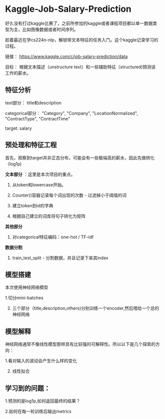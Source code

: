 # Kaggle-Job-Salary-Prediction

好久没有打过kaggle比赛了，之前所参加的kaggle或者课程项目都以单一数据类型为主，比如图像数据或者时间序列。

趁着最近在学cs224n-nlp，解锁带文本特征的任务入门。这个kaggle记录学习的过程。

链接： https://www.kaggle.com/c/job-salary-prediction/data

目标： 根据文本描述（unstructure text）和一些辅助特征（structured)预测该工作的薪水。

## 特征分析

text部分： title和description

categorical部分： "Category", "Company", "LocationNormalized", "ContractType", "ContractTime"

target: salary

## 预处理和特征工程

首先，观察到target并非正态分布，可能会有一些极端高的薪水，因此先做转化（log1p)

**文本部分** ：这里是本次项目的重点。

1. 从token和lowercase开始。

2. Counter()容器记录每个词出现的次数 - 过滤掉小于阈值的词

3. 建立token到id的字典

4. 根据自己建立的词库将句子转化为矩阵

**其他部分** 

1. 对categorical特征编码：one-hot / TF-idf

**数据分割**

1. train_test_split - 分割数据，并且记录下来其index

## 模型搭建
本次使用神经网络模型

1.切分mini-batches

2. 三个部分（title,description,others)分别训练一个encoder,然后喂给一个总的神经网络

## 模型解释

神经网络通常不像线性模型那样具有比较强的可解释性。所以以下是几个探索的方向：

1.看对输入的波动会产生什么样的变化

2. 线性拟合


## 学习到的问题：
1.预测的是log1p,如何返回最终的结果？

2.如何在每一轮训练后输出metrics

